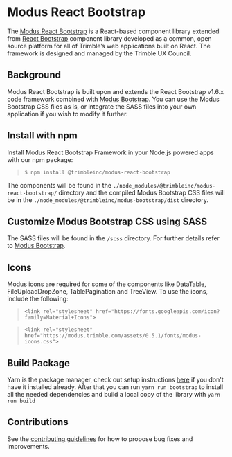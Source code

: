 # Modus React Bootstrap

The [Modus React Bootstrap](https://modus-react-bootstrap.trimble.com/getting-started/) is a React-based component library extended from [React Bootstrap](https://react-bootstrap-v4.netlify.app/) component library developed as a common, open source platform for all of Trimble’s web applications built on React. The framework is designed and managed by the Trimble UX Council.

## Background

Modus React Bootstrap is built upon and extends the React Bootstrap v1.6.x code framework combined with [Modus Bootstrap](https://modus-bootstrap.trimble.com/getting-started/). You can use the Modus Bootstrap CSS files as is, or integrate the SASS files into your own application if you wish to modify it further.

## Install with npm

Install Modus React Bootstrap Framework in your Node.js powered apps with our npm package:

> `$ npm install @trimbleinc/modus-react-bootstrap`

The components will be found in the `./node_modules/@trimbleinc/modus-react-bootstrap/` directory and the compiled Modus Bootstrap CSS files will be in the `./node_modules/@trimbleinc/modus-bootstrap/dist` directory.

## Customize Modus Bootstrap CSS using SASS

The SASS files will be found in the `/scss` directory. For further details refer to [Modus Bootstrap](https://modus-bootstrap.trimble.com/getting-started/#customize-using-sass).

## Icons

Modus icons are required for some of the components like DataTable, FileUploadDropZone, TablePagination and TreeView. To use the icons, include the following:

> `<link rel="stylesheet" href="https://fonts.googleapis.com/icon?family=Material+Icons">`

> `<link rel="stylesheet" href="https://modus.trimble.com/assets/0.5.1/fonts/modus-icons.css">`

## Build Package

Yarn is the package manager, check out setup
instructions [here](https://yarnpkg.com/en/docs/install) if you don't have it installed already.
After that you can run `yarn run bootstrap` to install all the needed dependencies and build a local copy of the library with `yarn run build`

## Contributions

See the [contributing guidelines](https://github.com/trimble-oss/modus-react-bootstrap/blob/main/CONTRIBUTING.md) for how to propose bug fixes and improvements.
